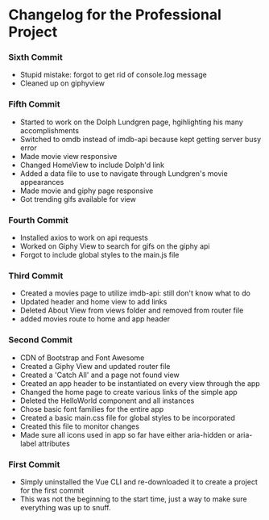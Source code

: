 # Changelog for the Professional Project

### Sixth Commit
- Stupid mistake: forgot to get rid of console.log message
- Cleaned up on giphyview
  
### Fifth Commit
- Started to work on the Dolph Lundgren page, hgihlighting his many accomplishments
- Switched to omdb instead of imdb-api because kept getting server busy error
- Made movie view responsive
- Changed HomeView to include Dolph'd link
- Added a data file to use to navigate through Lundgren's movie appearances
- Made movie and giphy page responsive
- Got trending gifs available for view
  
### Fourth Commit
- Installed axios to work on api requests
- Worked on Giphy View to search for gifs on the giphy api
- Forgot to include global styles to the main.js file
  
### Third Commit
- Created a movies page to utilize imdb-api: still don't know what to do 
- Updated header and home view to add links 
- Deleted About View from views folder and removed from router file
- added movies route to home and app header
  
### Second Commit
- CDN of Bootstrap and Font Awesome
- Created a Giphy View and updated router file
- Created a 'Catch All' and a page not found view
- Created an app header to be instantiated on every view through the app
- Changed the home page to create various links of the simple app
- Deleted the HelloWorld component and all instances
- Chose basic font families for the entire app
- Created a basic main.css file for global styles to be incorporated
- Created this file to monitor changes
- Made sure all icons used in app so far have either aria-hidden or aria-label attributes
  
### First Commit 
- Simply uninstalled the Vue CLI and re-downloaded it to create a project for the first commit
- This was not the beginning to the start time, just a way to make sure everything was up to snuff.